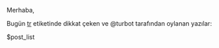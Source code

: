 Merhaba,

Bugün [tr](https://steemit.com/created/tr) etiketinde dikkat çeken ve @turbot 
tarafından oylanan yazılar:

$post_list